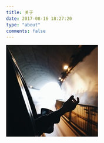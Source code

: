 ```yaml
---
title: 关于
date: 2017-08-16 18:27:20
type: "about"
comments: false
---
```



<img src="index/demo.jpeg" title="无图说个JB" />